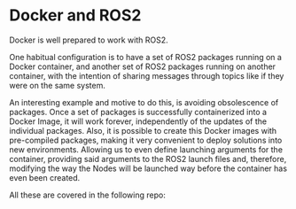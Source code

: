 # Docker and ROS2

Docker is well prepared to work with ROS2.

One habitual configuration is to have a set of ROS2 packages running on a Docker container, and another set of ROS2 packages running on another container, with the intention of sharing messages through topics like if they were on the same system.

An interesting example and motive to do this, is avoiding obsolescence of packages. Once a set of packages is successfully containerized into a Docker Image, it will work forever, independently of the updates of the individual packages. Also, it is possible to create this Docker images with pre-compiled packages, making it very convenient to deploy solutions into new environments. Allowing us to even define launching arguments for the container, providing said arguments to the ROS2 launch files and, therefore, modifying the way the Nodes will be launched way before the container has even been created.

All these are covered in the following repo:

